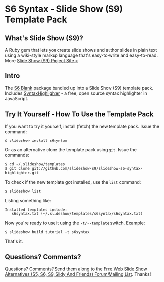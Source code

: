 # S6 Syntax - Slide Show (S9) Template Pack

## What's Slide Show (S9)?

A Ruby gem that lets you create slide shows and author slides in plain text
using a wiki-style markup language that's easy-to-write and easy-to-read.
More [Slide Show (S9) Project Site »](http://slideshow-s9.github.io)

## Intro

The [S6 Blank](http://github.com/geraldb/s6) package bundled up into 
a Slide Show (S9) template pack. Includes [SyntaxHighlighter](http://alexgorbatchev.com/SyntaxHighlighter) - a free, open source
syntax highlighter in JavaScript.
 
## Try It Yourself - How To Use the Template Pack

If you want to try it yourself, install (fetch) the new template pack. Issue the command:

    $ slideshow install s6syntax

Or as an alternative clone the template pack using `git`. Issue the commands:

    $ cd ~/.slideshow/templates
    $ git clone git://github.com/slideshow-s9/slideshow-s6-syntax-highlighter.git

To check if the new template got installed, use the `list` command:

    $ slideshow list

Listing something like:

    Installed templates include:
       s6syntax.txt (~/.slideshow/templates/s6syntax/s6syntax.txt)

Now you're ready to use it using the `-t/--template` switch. Example:

    $ slideshow build tutorial -t s6syntax

That's it.


## Questions? Comments?

Questions? Comments?
Send them along to the [Free Web Slide Show Alternatives (S5, S6, S9, Slidy And Friends) Forum/Mailing List](http://groups.google.com/group/webslideshow).
Thanks!
